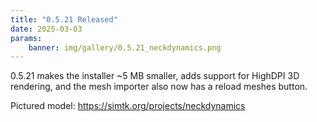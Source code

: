 ```yaml
---
title: "0.5.21 Released"
date: 2025-03-03
params:
    banner: img/gallery/0.5.21_neckdynamics.png
---
```


0.5.21 makes the installer ~5 MB smaller, adds support for HighDPI 3D rendering, and
the mesh importer also now has a reload meshes button.

Pictured model: https://simtk.org/projects/neckdynamics
